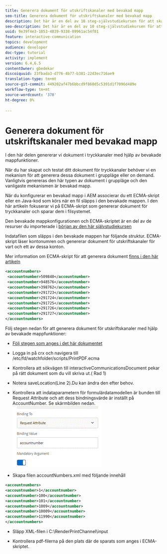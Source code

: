 ```yaml
---
title: Generera dokument för utskriftskanaler med bevakad mapp
seo-title: Generera dokument för utskriftskanaler med bevakad mapp
description: Det här är en del av 10 steg-självstudiekursen för att skapa ditt första interaktiva kommunikationsdokument för tryckkanalen. I den här delen genererar vi dokument i tryckkanaler med hjälp av bevakade mappfunktioner.
seo-description: Det här är en del av 10 steg-självstudiekursen för att skapa ditt första interaktiva kommunikationsdokument för tryckkanalen. I den här delen genererar vi dokument i tryckkanaler med hjälp av bevakade mappfunktioner.
uuid: 9e39f4e3-1053-4839-9338-09961ac54f81
feature: interactive-communication
topics: development
audience: developer
doc-type: tutorial
activity: implement
version: 6.4,6.5
contentOwner: gbedekar
discoiquuid: 23fbada3-d776-4b77-b381-22d3ec716ae9
translation-type: tm+mt
source-git-commit: 449202af47b6bbcd9f860d5c5391d1f7096d489e
workflow-type: tm+mt
source-wordcount: '378'
ht-degree: 0%

---
```



# Generera dokument för utskriftskanaler med bevakad mapp

I den här delen genererar vi dokument i tryckkanaler med hjälp av bevakade mappfunktioner.

När du har skapat och testat ditt dokument för tryckkanaler behöver vi en mekanism för att generera dessa dokument i gruppläge eller on demand. Vanligtvis genereras den här typen av dokument i gruppläge och den vanligaste mekanismen är bevakad mapp.

När du konfigurerar en bevakad mapp i AEM associerar du ett ECMA-skript eller en Java-kod som körs när en fil släpps i den bevakade mappen. I den här artikeln fokuserar vi på ECMA-skript som genererar dokument för tryckkanaler och sparar dem i filsystemet.

Den bevakade mappkonfigurationen och ECMA-skriptet är en del av de resurser du importerade i [början av den här självstudiekursen](introduction.md)

Indatafilen som släpps i den bevakade mappen har följande struktur. ECMA-skript läser kontonumren och genererar dokument för utskriftskanaler för vart och ett av dessa konton.

Mer information om ECMA-skript för att generera dokument [finns i den här artikeln](/help/forms/interactive-communications/generating-interactive-communications-print-document-using-api-tutorial-use.md)

```xml
<accountnumbers>
 <accountnumber>509840</accountnumber>
 <accountnumber>948576</accountnumber>
 <accountnumber>398762</accountnumber>
 <accountnumber>291723</accountnumber>
 <accountnumber>291724</accountnumber>
 <accountnumber>291725</accountnumber>
 <accountnumber>291726</accountnumber>
 <accountnumber>291727</accountnumber>
</accountnumbers>
```

Följ stegen nedan för att generera dokument för utskriftskanaler med hjälp av bevakade mappfunktioner:

* [Följ stegen som anges i det här dokumentet](/help/forms/adaptive-forms/service-user-tutorial-develop.md)

* Logga in på crx och navigera till /etc/fd/watchfolder/scripts/PrintPDF.ecma

* Kontrollera att sökvägen till interactiveCommunicationsDocument pekar på rätt dokument som du vill skriva ut.( Rad 1)
* Notera saveLocation(Line 2).Du kan ändra den efter behov.
* Kontrollera att indataparametern för formulärdatamodellen är bunden till Request Attribute och att dess bindningsvärde är inställt på AccountNumber. Se skärmbilden nedan.
   ![förfrågan](assets/requestattributeprintchannel.gif)

* Skapa filen accountNumbers.xml med följande innehåll

```xml
<accountnumbers>
<accountnumber>1</accountnumber>
<accountnumber>100</accountnumber>
<accountnumber>101</accountnumber>
<accountnumber>1009</accountnumber>
<accountnumber>10009</accountnumber>
<accountnumber>11990</accountnumber>
</accountnumbers>
```

* Släpp XML-filen i C:\RenderPrintChannel\input

* Kontrollera pdf-filerna på den plats där de sparats som anges i ECMA-skriptet.




